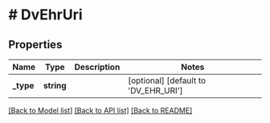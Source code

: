 # # DvEhrUri

## Properties

Name | Type | Description | Notes
------------ | ------------- | ------------- | -------------
**_type** | **string** |  | [optional] [default to 'DV_EHR_URI']

[[Back to Model list]](../../README.md#models) [[Back to API list]](../../README.md#endpoints) [[Back to README]](../../README.md)
